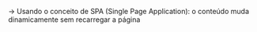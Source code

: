 



-> Usando o conceito de SPA (Single Page Application): o conteúdo muda dinamicamente sem recarregar a página


